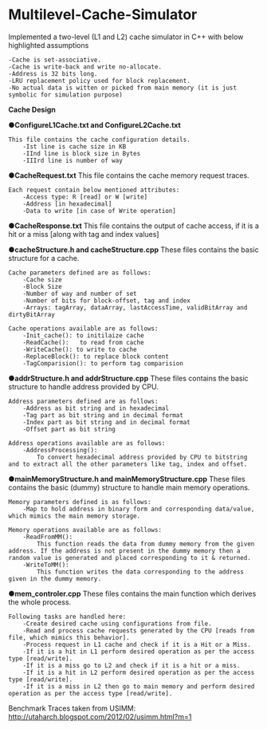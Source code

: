 # Multilevel-Cache-Simulator
Implemented a two-level (L1 and L2) cache simulator in C++ with below highlighted assumptions

	-Cache is set-associative.
	-Cache is write-back and write no-allocate.
	-Address is 32 bits long.
	-LRU replacement policy used for block replacement.
	-No actual data is witten or picked from main memory (it is just symbolic for simulation purpose)

**Cache Design**

●**ConfigureL1Cache.txt and ConfigureL2Cache.txt**
	
	This file contains the cache configuration details.
		-Ist line is cache size in KB
		-IInd line is block size in Bytes
		-IIIrd line is number of way
		
●**CacheRequest.txt**
	This file contains the cache memory request traces. 
	
	Each request contain below mentioned attributes:
		-Access type: R [read] or W [write]
		-Address [in hexadecimal]
		-Data to write [in case of Write operation]
		
●**CacheResponse.txt**
	This file contains the output of cache access, if it is a hit or a miss [along with tag and index values]
	
●**cacheStructure.h and cacheStructure.cpp**
	These files contains the basic structure for a cache.
	
	Cache parameters defined are as follows:
		-Cache size
		-Block Size
		-Number of way and number of set
		-Number of bits for block-offset, tag and index
		-Arrays: tagArray, dataArray, lastAccessTime, validBitArray and dirtyBitArray

	Cache operations available are as follows:
		-Init_cache(): to initilaize cache
		-ReadCache():	to read from cache
		-WriteCache(): to write to cache
		-ReplaceBlock(): to replace block content
		-TagComparision(): to perform tag comparision
		
●**addrStructure.h and addrStructure.cpp**
	These files contains the basic structure to handle address provided by CPU.
	
	Address parameters defined are as follows:
		-Address as bit string and in hexadecimal
		-Tag part as bit string and in decimal format
		-Index part as bit string and in decimal format
		-Offset part as bit string

	Address operations available are as follows:
		-AddressProcessing(): 
			To convert hexadecimal address provided by CPU to bitstring and to extract all the other parameters like tag, index and offset.

●**mainMemoryStructure.h and mainMemoryStructure.cpp**
	These files contains the basic (dummy) structure to handle main memory operations.
	
	Memory parameters defined is as follows:
		-Map to hold address in binary form and corresponding data/value, which mimics the main memory storage.

	Memory operations available are as follows:
		-ReadFromMM(): 
			This function reads the data from dummy memory from the given address. If the address is not present in the dummy memory then a random value is generated and placed corresponding to it & returned.
		-WriteToMM():
			This function writes the data corresponding to the address given in the dummy memory.

●**mem_controler.cpp**
	These files contains the main function which derives the whole process.
	
	Following tasks are handled here:
		-Create desired cache using configurations from file.
		-Read and process cache requests generated by the CPU [reads from file, which mimics this behavior].
		-Process request in L1 cache and check if it is a Hit or a Miss.
		-If it is a hit in L1 perform desired operation as per the access type [read/write].
		-If it is a miss go to L2 and check if it is a hit or a miss.
		-If it is a hit in L2 perform desired operation as per the access type [read/write].
		-If it is a miss in L2 then go to main memory and perform desired operation as per the access type [read/write].

Benchmark Traces taken from USIMM: 
	http://utaharch.blogspot.com/2012/02/usimm.html?m=1
